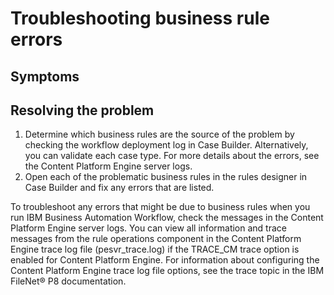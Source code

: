 # Troubleshooting business rule errors

## Symptoms

## Resolving the problem

1. Determine which business rules are the source of the problem by checking the workflow deployment
log in Case Builder.
Alternatively, you can validate each case type. For more details about the errors, see the Content Platform Engine server logs.
2. Open each of the problematic business rules in the rules designer
in Case Builder and fix any
errors that are listed.

To troubleshoot any errors that might be due to business rules
when you run IBM Business Automation
Workflow,
check the messages in the Content Platform Engine server
logs. You can view all information and trace messages from the rule
operations component in the Content Platform Engine trace
log file (pesvr\_trace.log) if the TRACE\_CM trace
option is enabled for Content Platform Engine.
For information about configuring the Content Platform Engine trace log file options,
see the trace topic in the IBM
FileNet® P8 documentation.